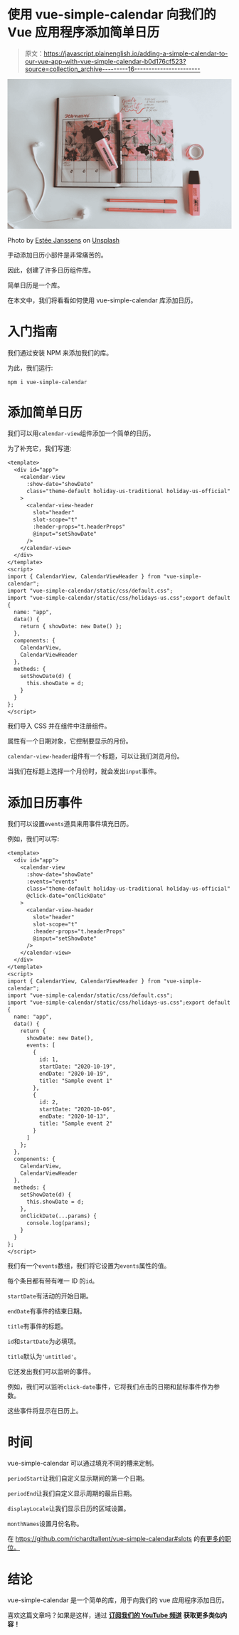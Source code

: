 # 使用 vue-simple-calendar 向我们的 Vue 应用程序添加简单日历

> 原文：<https://javascript.plainenglish.io/adding-a-simple-calendar-to-our-vue-app-with-vue-simple-calendar-b0d176cf523?source=collection_archive---------16----------------------->

![](img/1edc9c7860fb48f658d38dc6861629d0.png)

Photo by [Estée Janssens](https://unsplash.com/@esteejanssens?utm_source=medium&utm_medium=referral) on [Unsplash](https://unsplash.com?utm_source=medium&utm_medium=referral)

手动添加日历小部件是非常痛苦的。

因此，创建了许多日历组件库。

简单日历是一个库。

在本文中，我们将看看如何使用
vue-simple-calendar 库添加日历。

# 入门指南

我们通过安装 NPM 来添加我们的库。

为此，我们运行:

```
npm i vue-simple-calendar
```

# 添加简单日历

我们可以用`calendar-view`组件添加一个简单的日历。

为了补充它，我们写道:

```
<template>
  <div id="app">
    <calendar-view
      :show-date="showDate"
      class="theme-default holiday-us-traditional holiday-us-official"
    >
      <calendar-view-header
        slot="header"
        slot-scope="t"
        :header-props="t.headerProps"
        @input="setShowDate"
      />
    </calendar-view>
  </div>
</template>
<script>
import { CalendarView, CalendarViewHeader } from "vue-simple-calendar";
import "vue-simple-calendar/static/css/default.css";
import "vue-simple-calendar/static/css/holidays-us.css";export default {
  name: "app",
  data() {
    return { showDate: new Date() };
  },
  components: {
    CalendarView,
    CalendarViewHeader
  },
  methods: {
    setShowDate(d) {
      this.showDate = d;
    }
  }
};
</script>
```

我们导入 CSS 并在组件中注册组件。

属性有一个日期对象，它控制要显示的月份。

`calendar-view-header`组件有一个标题，可以让我们浏览月份。

当我们在标题上选择一个月份时，就会发出`input`事件。

# 添加日历事件

我们可以设置`events`道具来用事件填充日历。

例如，我们可以写:

```
<template>
  <div id="app">
    <calendar-view
      :show-date="showDate"
      :events="events"
      class="theme-default holiday-us-traditional holiday-us-official"
      @click-date="onClickDate"
    >
      <calendar-view-header
        slot="header"
        slot-scope="t"
        :header-props="t.headerProps"
        @input="setShowDate"
      />
    </calendar-view>
  </div>
</template>
<script>
import { CalendarView, CalendarViewHeader } from "vue-simple-calendar";
import "vue-simple-calendar/static/css/default.css";
import "vue-simple-calendar/static/css/holidays-us.css";export default {
  name: "app",
  data() {
    return {
      showDate: new Date(),
      events: [
        {
          id: 1,
          startDate: "2020-10-19",
          endDate: "2020-10-19",
          title: "Sample event 1"
        },
        {
          id: 2,
          startDate: "2020-10-06",
          endDate: "2020-10-13",
          title: "Sample event 2"
        }
      ]
    };
  },
  components: {
    CalendarView,
    CalendarViewHeader
  },
  methods: {
    setShowDate(d) {
      this.showDate = d;
    },
    onClickDate(...params) {
      console.log(params);
    }
  }
};
</script>
```

我们有一个`events`数组，我们将它设置为`events`属性的值。

每个条目都有带有唯一 ID 的`id`。

`startDate`有活动的开始日期。

`endDate`有事件的结束日期。

`title`有事件的标题。

`id`和`startDate`为必填项。

`title`默认为`'untitled'`。

它还发出我们可以监听的事件。

例如，我们可以监听`click-date`事件，它将我们点击的日期和鼠标事件作为参数。

这些事件将显示在日历上。

# 时间

vue-simple-calendar 可以通过填充不同的槽来定制。

`periodStart`让我们自定义显示期间的第一个日期。

`periodEnd`让我们自定义显示周期的最后日期。

`displayLocale`让我们显示日历的区域设置。

`monthNames`设置月份名称。

在 https://github.com/richardtallent/vue-simple-calendar#slots 的[有更多的职位。](https://github.com/richardtallent/vue-simple-calendar#slots)

# 结论

vue-simple-calendar 是一个简单的库，用于向我们的 vue 应用程序添加日历。

喜欢这篇文章吗？如果是这样，通过 [**订阅我们的 YouTube 频道**](https://www.youtube.com/channel/UCtipWUghju290NWcn8jhyAw?sub_confirmation=true) **获取更多类似内容！**